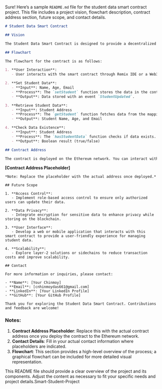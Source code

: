 Sure! Here’s a sample `README.md` file for the student data smart contract project. This file includes a project vision, flowchart description, contract address section, future scope, and contact details.

```markdown
# Student Data Smart Contract

## Vision

The Student Data Smart Contract is designed to provide a decentralized and secure method for managing student information on the Ethereum blockchain. The contract allows students to store, update, and retrieve their personal data, including their name, age, and email, directly from the blockchain. This ensures data integrity, transparency, and easy access.

## Flowchart

The flowchart for the contract is as follows:

1. **User Interaction**:
   - User interacts with the smart contract through Remix IDE or a Web3 interface.

2. **Set Student Data**:
   - **Input**: Name, Age, Email
   - **Process**: The `setStudent` function stores the data in the contract mapping.
   - **Output**: Data stored with an event `StudentUpdated`.

3. **Retrieve Student Data**:
   - **Input**: Student Address
   - **Process**: The `getStudent` function fetches data from the mapping.
   - **Output**: Student Name, Age, and Email

4. **Check Data Existence**:
   - **Input**: Student Address
   - **Process**: The `hasStudentData` function checks if data exists.
   - **Output**: Boolean result (true/false)

## Contract Address

The contract is deployed on the Ethereum network. You can interact with it using the following contract address:
```
**[Contract Address Placeholder]**
```
*Note: Replace the placeholder with the actual address once deployed.*

## Future Scope

1. **Access Control**:
   - Implement role-based access control to ensure only authorized users can update their data.

2. **Data Privacy**:
   - Integrate encryption for sensitive data to enhance privacy while storing on the blockchain.

3. **User Interface**:
   - Develop a web or mobile application that interacts with this smart contract to provide a user-friendly experience for managing student data.

4. **Scalability**:
   - Explore layer-2 solutions or sidechains to reduce transaction costs and improve scalability.

## Contact

For more information or inquiries, please contact:

- **Name**: [Your Chinmoy]
- **Email**: [cnhinmoydas661@gmail.com]
- **LinkedIn**: [Your LinkedIn Profile]
- **GitHub**: [Your GitHub Profile]

Thank you for exploring the Student Data Smart Contract. Contributions and feedback are welcome!
```

### Notes:
1. **Contract Address Placeholder**: Replace this with the actual contract address once you deploy the contract to the Ethereum network.
2. **Contact Details**: Fill in your actual contact information where placeholders are indicated.
3. **Flowchart**: This section provides a high-level overview of the process; a graphical flowchart can be included for more detailed visual representation.

This README file should provide a clear overview of the project and its components. Adjust the content as necessary to fit your specific needs and project details.Smart-Student-Project
